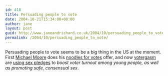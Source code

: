 ```yaml
---
id: 418
title: Persuading people to vote
date: 2004-10-21T15:34:00+00:00
author: jane
layout: post
guid: http://www.janeandrichard.co.uk/2004/10/persuading_people_to_vote
permalink: /2004/10/persuading_people_to_vote/
---
```

Persuading people to vote seems to be a big thing in the US at the moment. First [Michael Moore](http://www.michaelmoore.com/) does his [noodles for votes](http://news.bbc.co.uk/1/hi/entertainment/film/3719154.stm) offer, and now [votergasm](http://www.votergasm.org/) are [using sex pledges](http://news.bbc.co.uk/1/hi/world/americas/3762028.stm) to _boost voter turnout among young people, as well as promoting safe, consensual sex_.